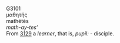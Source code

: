 G3101  
μαθητής  
mathētēs  
*math-ay-tes‘*  
From [3129](g3129) a *learner*, that is, *pupil:* - disciple.  
